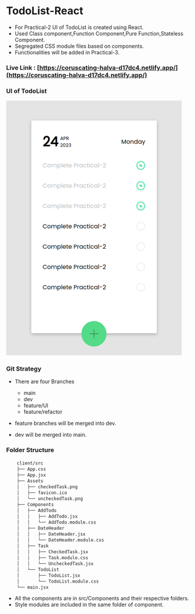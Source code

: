 # TodoList-React


 - For Practical-2 UI of TodoList is created using React.
 - Used Class component,Function Component,Pure Function,Stateless Component.
 - Segregated CSS module files based on components.
 - Functionalities will be added in Practical-3.

### Live Link : [https://coruscating-halva-d17dc4.netlify.app/](https://coruscating-halva-d17dc4.netlify.app/)
### UI of TodoList

![Snapshot of TodoList UI](./client/src/Assets/TodoList_UI.png)

### Git Strategy
- There are four Branches 
    - main
    - dev
    - feature/UI
    - feature/refactor

- feature branches will be merged into dev.
- dev will be merged into main.

### Folder Structure

        client/src
        ├── App.css
        ├── App.jsx
        ├── Assets
        │   ├── checkedTask.png
        │   ├── favicon.ico
        │   └── uncheckedTask.png
        ├── Components
        │   ├── AddTodo
        │   │   ├── AddTodo.jsx
        │   │   └── AddTodo.module.css
        │   ├── DateHeader
        │   │   ├── DateHeader.jsx
        │   │   └── DateHeader.module.css
        │   ├── Task
        │   │   ├── CheckedTask.jsx
        │   │   ├── Task.module.css
        │   │   └── UncheckedTask.jsx
        │   └── TodoList
        │       ├── TodoList.jsx
        │       └── TodoList.module.css
        └── main.jsx        

- All the components are in src/Components and their respective folders.
- Style modules are included in the same folder of component.